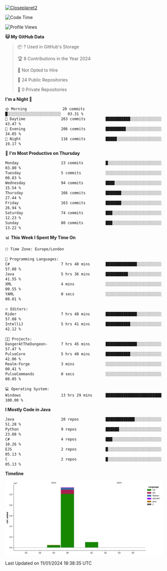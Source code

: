 [![Closeplanet2](https://github-readme-stats.vercel.app/api?username=Closeplanet2&show_icons=true&theme=tokyonight&count_private=true)]([https://github.com/Closeplanet2])

<!--START_SECTION:waka-->
![Code Time](http://img.shields.io/badge/Code%20Time-302%20hrs%2038%20mins-blue)

![Profile Views](http://img.shields.io/badge/Profile%20Views-2-blue)

**🐱 My GitHub Data** 

> 📦 ? Used in GitHub's Storage 
 > 
> 🏆 8 Contributions in the Year 2024
 > 
> 🚫 Not Opted to Hire
 > 
> 📜 24 Public Repositories 
 > 
> 🔑 0 Private Repositories 
 > 
**I'm a Night 🦉** 

```text
🌞 Morning                20 commits          █░░░░░░░░░░░░░░░░░░░░░░░░   03.31 % 
🌆 Daytime                263 commits         ███████████░░░░░░░░░░░░░░   43.47 % 
🌃 Evening                206 commits         █████████░░░░░░░░░░░░░░░░   34.05 % 
🌙 Night                  116 commits         █████░░░░░░░░░░░░░░░░░░░░   19.17 % 
```
📅 **I'm Most Productive on Thursday** 

```text
Monday                   23 commits          █░░░░░░░░░░░░░░░░░░░░░░░░   03.80 % 
Tuesday                  5 commits           ░░░░░░░░░░░░░░░░░░░░░░░░░   00.83 % 
Wednesday                94 commits          ████░░░░░░░░░░░░░░░░░░░░░   15.54 % 
Thursday                 166 commits         ███████░░░░░░░░░░░░░░░░░░   27.44 % 
Friday                   163 commits         ███████░░░░░░░░░░░░░░░░░░   26.94 % 
Saturday                 74 commits          ███░░░░░░░░░░░░░░░░░░░░░░   12.23 % 
Sunday                   80 commits          ███░░░░░░░░░░░░░░░░░░░░░░   13.22 % 
```


📊 **This Week I Spent My Time On** 

```text
🕑︎ Time Zone: Europe/London

💬 Programming Languages: 
C#                       7 hrs 48 mins       ██████████████░░░░░░░░░░░   57.88 % 
Java                     5 hrs 36 mins       ██████████░░░░░░░░░░░░░░░   41.55 % 
XML                      4 mins              ░░░░░░░░░░░░░░░░░░░░░░░░░   00.55 % 
YAML                     0 secs              ░░░░░░░░░░░░░░░░░░░░░░░░░   00.01 % 

🔥 Editors: 
Rider                    7 hrs 48 mins       ██████████████░░░░░░░░░░░   57.88 % 
IntelliJ                 5 hrs 41 mins       ███████████░░░░░░░░░░░░░░   42.12 % 

🐱‍💻 Projects: 
DangerAtTheDungeon-      7 hrs 45 mins       ██████████████░░░░░░░░░░░   57.47 % 
PulseCore                5 hrs 40 mins       ███████████░░░░░░░░░░░░░░   42.06 % 
Realm-Forge              3 mins              ░░░░░░░░░░░░░░░░░░░░░░░░░   00.41 % 
PulseCommands            0 secs              ░░░░░░░░░░░░░░░░░░░░░░░░░   00.05 % 

💻 Operating System: 
Windows                  13 hrs 29 mins      █████████████████████████   100.00 % 
```

**I Mostly Code in Java** 

```text
Java                     20 repos            █████████████░░░░░░░░░░░░   51.28 % 
Python                   9 repos             ██████░░░░░░░░░░░░░░░░░░░   23.08 % 
C#                       4 repos             ███░░░░░░░░░░░░░░░░░░░░░░   10.26 % 
EJS                      2 repos             █░░░░░░░░░░░░░░░░░░░░░░░░   05.13 % 
C                        2 repos             █░░░░░░░░░░░░░░░░░░░░░░░░   05.13 % 
```



**Timeline**

![Lines of Code chart](https://raw.githubusercontent.com/Closeplanet2/Closeplanet2/main/assets/bar_graph.png)


 Last Updated on 11/01/2024 18:38:35 UTC
<!--END_SECTION:waka-->
